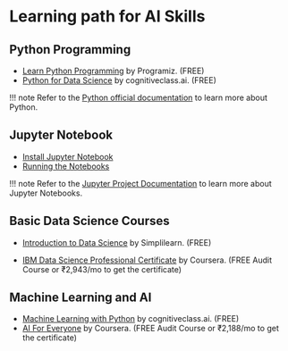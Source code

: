 # Learning path for AI Skills

## Python Programming

- [Learn Python Programming](https://www.programiz.com/python-programming) by Programiz. (FREE)
- [Python for Data Science](https://cognitiveclass.ai/courses/python-for-data-science) by cognitiveclass.ai. (FREE)

!!! note
    Refer to the [Python official documentation](https://docs.python.org/3/) to learn more about Python.

## Jupyter Notebook

- [Install Jupyter Notebook](https://docs.jupyter.org/en/latest/install/notebook-classic.html)
- [Running the Notebooks](https://docs.jupyter.org/en/latest/running.html)

!!! note
    Refer to the [Jupyter Project Documentation](https://docs.jupyter.org/en/latest/) to learn more about Jupyter Notebooks.

## Basic Data Science Courses

- [Introduction to Data Science](https://www.simplilearn.com/data-science-free-course-for-beginners-skillup) by Simplilearn. (FREE)

- [IBM Data Science Professional Certificate](https://www.coursera.org/professional-certificates/ibm-data-science) by Coursera. (FREE Audit Course or ₹2,943/mo to get the certificate)

## Machine Learning and AI

- [Machine Learning with Python](https://cognitiveclass.ai/courses/machine-learning-with-python) by cognitiveclass.ai. (FREE)
- [AI For Everyone](https://www.coursera.org/learn/ai-for-everyone?action=enroll) by Coursera. (FREE Audit Course or ₹2,188/mo to get the certificate)